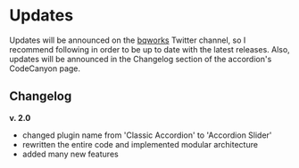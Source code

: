 # Updates #

Updates will be announced on the [bqworks](https://twitter.com/bqworks) Twitter channel, so I recommend following in order to be up to date with the latest releases. Also, updates will be announced in the Changelog section of the accordion's CodeCanyon page.

## Changelog ##

**v. 2.0**

* changed plugin name from 'Classic Accordion' to 'Accordion Slider'
* rewritten the entire code and implemented modular architecture
* added many new features